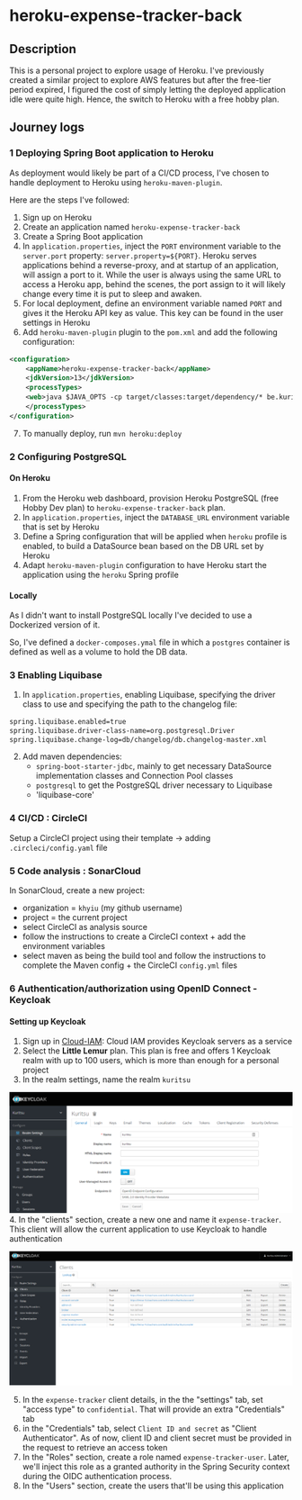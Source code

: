 # heroku-expense-tracker-back
## Description
This is a personal project to explore usage of Heroku. I've previously created a similar project
to explore AWS features but after the free-tier period expired, I figured the cost of simply letting 
the deployed application idle were quite high. Hence, the switch to Heroku with a free hobby plan.

## Journey logs
### 1 Deploying Spring Boot application to Heroku
As deployment would likely be part of a CI/CD process, I've chosen to handle deployment to Heroku using `heroku-maven-plugin`.

Here are the steps I've followed:
1. Sign up on Heroku
2. Create an application named `heroku-expense-tracker-back`
3. Create a Spring Boot application
4. In `application.properties`, inject the `PORT` environment variable to the `server.port` property:
`server.property=${PORT}`. Heroku serves applications behind a reverse-proxy, and at startup of an 
   application, will assign a port to it. While the user is always using the same URL to access a Heroku 
   app, behind the scenes, the port assign to it will likely change every time it is put to sleep and awaken.
5. For local deployment, define an environment variable named `PORT` and gives it the Heroku API key as value.
This key can be found in the user settings in Heroku
6. Add `heroku-maven-plugin` plugin to the `pom.xml` and add the following configuration:
```xml
<configuration>
    <appName>heroku-expense-tracker-back</appName>
    <jdkVersion>13</jdkVersion>
    <processTypes>
    <web>java $JAVA_OPTS -cp target/classes:target/dependency/* be.kuritsu.hetb.HerokuExpenseTrackerBackApplication</web>
    </processTypes>
</configuration>
```
7. To manually deploy, run `mvn heroku:deploy`

### 2 Configuring PostgreSQL
#### On Heroku
1. From the Heroku web dashboard, provision Heroku PostgreSQL (free Hobby Dev plan) to `heroku-expense-tracker-back` plan.
2. In `application.properties`, inject the `DATABASE_URL` environment variable that is set by Heroku
3. Define a Spring configuration that will be applied when `heroku` profile is enabled, to build a DataSource bean based on the DB URL set by Heroku
4. Adapt `heroku-maven-plugin` configuration to have Heroku start the application using the `heroku` Spring profile
#### Locally
As I didn't want to install PostgreSQL locally I've decided to use a Dockerized version of it. 

So, I've defined a `docker-composes.ymal` file in which a `postgres` container is defined as well as a volume to hold the DB data.

### 3 Enabling Liquibase
1. In `application.properties`, enabling Liquibase, specifying the driver class to use and specifying the path to the changelog file:
```properties
spring.liquibase.enabled=true
spring.liquibase.driver-class-name=org.postgresql.Driver
spring.liquibase.change-log=db/changelog/db.changelog-master.xml
```
2. Add maven dependencies:
   - `spring-boot-starter-jdbc`, mainly to get necessary DataSource implementation classes and Connection Pool classes
   - `postgresql` to get the PostgreSQL driver necessary to Liquibase
   - 'liquibase-core'
   
### 4 CI/CD : CircleCI
Setup a CircleCI project using their template -> adding `.circleci/config.yaml` file

### 5 Code analysis : SonarCloud
In SonarCloud, create a new project:
   - organization = `khyiu` (my github username)
   - project = the current project
   - select CircleCI as analysis source
   - follow the instructions to create a CircleCI context + add the environment variables
   - select maven as being the build tool and follow the instructions to complete the Maven config + the CircleCI `config.yml` files

### 6 Authentication/authorization using OpenID Connect - Keycloak
#### Setting up Keycloak
   1. Sign up in [Cloud-IAM](https://www.cloud-iam.com/): Cloud IAM provides Keycloak servers as a service
   2. Select the **Little Lemur** plan. This plan is free and offers 1 Keycloak realm with up to 100 users, which is more than enough for a personal project
   3. In the realm settings, name the realm `kuritsu`  
  
![keycloak realm settings](./doc/keycloak_01.png)
   4. In the "clients" section, create a new one and name it `expense-tracker`. This client will allow the current application to use Keycloak to handle authentication  

![keycloak clients section](./doc/keycloak_02.png)

   5. In the `expense-tracker` client details, in the the "settings" tab, set "access type" to `confidential`. That will provide an extra "Credentials" tab
   6. in the "Credentials" tab, select `Client ID and secret` as "Client Authenticator". As of now, client ID and client secret must be provided in the request to retrieve an access token
   7. In the "Roles" section, create a role named `expense-tracker-user`. Later, we'll inject this role as a granted authority in the Spring Security context during the OIDC authentication process.
   8. In the "Users" section, create the users that'll be using this application
